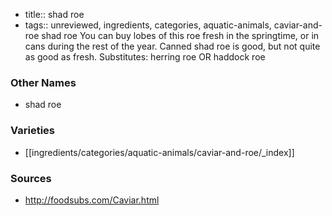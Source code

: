 - title:: shad roe
- tags:: unreviewed, ingredients, categories, aquatic-animals, caviar-and-roe
shad roe You can buy lobes of this roe fresh in the springtime, or in cans during the rest of the year. Canned shad roe is good, but not quite as good as fresh. Substitutes: herring roe OR haddock roe

### Other Names

* shad roe

### Varieties

* [[ingredients/categories/aquatic-animals/caviar-and-roe/_index]]

### Sources
* http://foodsubs.com/Caviar.html
